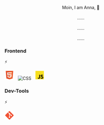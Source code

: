 
<p align="center">
  Moin, I am Anna, 👋
  <br /><br />
  ......
  <br /><br />
  ......
  <br /><br />
  ......
</p>

<!--
**Anna-Colberg/Anna-Colberg** is a ✨ _special_ ✨ repository because its `README.md` (this file) appears on your GitHub profile.

Here are some ideas to get you started:

- 🔭 I’m currently working on ...
- 🌱 I’m currently learning ...
- 👯 I’m looking to collaborate on ...
- 🤔 I’m looking for help with ...
- 💬 Ask me about ...
- 📫 How to reach me: ...
- 😄 Pronouns: ...
- ⚡ Fun fact: ...
-->



<h3> Frontend</h3> ⚡
<p align="left">
  <img src="https://github.com/Anna-Colberg/Anna-Colberg/blob/main/html.png" height="32" alt="HTML" style="margin-right:8px;" />
  <img src="./assets/skill_icons/CSS.png" height="32" alt="CSS" style="margin-right:8px;" />
  <img src="https://github.com/Anna-Colberg/Anna-Colberg/blob/main/js.png" height="32" alt="JavaScript" style="margin-right:8px;" />
</p>

<h3> Dev-Tools</h3> ⚡
<p align="left">
  <img src="https://github.com/Anna-Colberg/Anna-Colberg/blob/main/git.png" height="32" alt="Git" />
</p>
